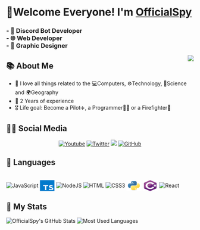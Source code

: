 # 👋Welcome Everyone! I'm [OfficialSpy](https://OfficialSpy.repl.co)
<h3>- 🤖 Discord Bot Developer<br>- 🌐 Web Developer<br>- 🎨 Graphic Designer </br></h3>
<p><a target="_blank"><img src="https://media.tenor.com/images/03726cf974172491d5a348d0ac25125b/tenor.gif" style="max-width:100%;" height="160px" align="right"> </a></p>
<h2> 📚 About Me </h2>
<ul>
  <li> 🤟 I love all things related to the 💻Computers, ⚙Technology, 🧪Science and 🌍Geography</li>
  <li> 💾 2 Years of experience</li>
  <li> 🎖 Life goal: Become a Pilot✈️, a Programmer👨‍💻 or a Firefighter🚒</li>
</ul>

<h2> 👩‍💻 Social Media </h2>
<p align="center">
  <a href="https://www.youtube.com/channel/UCw7CX2BSKzhZVGbQqBRzTtg" rel="nofollow"><img alt="Youtube" title="Youtube" src="https://camo.githubusercontent.com/598c78f4e374db546402736ffdfdd9b7607500135657107d43e38199e8fa3a37/68747470733a2f2f696d672e736869656c64732e696f2f62616467652f2d596f75547562652d7265643f7374796c653d666f722d7468652d6261646765266c6f676f3d796f7574756265266c6f676f436f6c6f723d7768697465" data-canonical-src="https://img.shields.io/badge/-YouTube-red?style=for-the-badge&amp;logo=youtube&amp;logoColor=white" style="max-width:100%;"></a>
  <a href="https://twitter.com/OfficialSpy2" rel="nofollow"><img alt="Twitter" title="Twitter" src="https://camo.githubusercontent.com/8782839e5cf8005144a4c221dc8ba4c5b6ed80dce13b270d31470cd2a170ebb3/68747470733a2f2f696d672e736869656c64732e696f2f62616467652f2d547769747465722d3144413146323f7374796c653d666f722d7468652d6261646765266c6f676f3d74776974746572266c6f676f436f6c6f723d7768697465" data-canonical-src="https://img.shields.io/badge/-Twitter-1DA1F2?style=for-the-badge&amp;logo=twitter&amp;logoColor=white" style="max-width:100%;"></a>
  <a href="https://dsc.gg/spy-dev" alt="Spy Dev Discord Sever" rel="nofollow">
    <img src="https://camo.githubusercontent.com/d58310ea1fd1cae2e03b2d3d1cab03e7105fa43c83de6f577048c929cf97d3ea/68747470733a2f2f696d672e736869656c64732e696f2f62616467652f2d446973636f72642d3538363546323f7374796c653d666f722d7468652d6261646765266c6f676f436f6c6f723d7768697465266c6f676f3d646973636f7264" data-canonical-src="https://img.shields.io/badge/-Discord-5865F2?style=for-the-badge&amp;logoColor=white&amp;logo=discord" style="max-width:100%;"></a>
  <a href="https://github.com/OfficialSpy"><img src="https://camo.githubusercontent.com/8bfbdd7d64ac7d14fe465cda9b1d5bb1ea174cc2d2ad19d3187adff2e3b5da13/68747470733a2f2f696d672e736869656c64732e696f2f62616467652f4769746875622d3130303030303f7374796c653d666f722d7468652d6261646765266c6f676f3d676974687562266c6f676f436f6c6f723d7768697465" alt="GitHub" data-canonical-src="https://img.shields.io/badge/Github-100000?style=for-the-badge&amp;logo=github&amp;logoColor=white" style="max-width:100%;"></a>
</p>

<h2> 👾 Languages </h2>

<div style="display: inline_block"><br>
  <img align="center" alt="JavaScript" height="30" width="40" src="https://cdn.jsdelivr.net/gh/devicons/devicon/icons/javascript/javascript-original.svg">
  <img align="center" alt="TypeScript" height="30" width="40" src="https://github.com/devicons/devicon/blob/v2.14.0/icons/typescript/typescript-original.svg">
  <img align="center" alt="NodeJS" height="30" width="40" src="https://cdn.jsdelivr.net/gh/devicons/devicon/icons/nodejs/nodejs-original.svg">
  <img align="center" alt="HTML" height="30" width="40" src="https://cdn.jsdelivr.net/gh/devicons/devicon/icons/html5/html5-original.svg">
  <img align="center" alt="CSS3" height="30" width="40" src="https://cdn.jsdelivr.net/gh/devicons/devicon/icons/css3/css3-original.svg">
  <img align="center" alt="Python" height="30" width="40" src="https://github.com/devicons/devicon/blob/v2.14.0/icons/python/python-original.svg">
  <img align="center" alt="CSharp" height="30" width="40" src="https://github.com/devicons/devicon/blob/v2.14.0/icons/csharp/csharp-original.svg">
  <img align="center" alt="React" height="30" width="40" src="https://cdn.jsdelivr.net/gh/devicons/devicon/icons/react/react-original.svg">
 </div>

<h2> 🌟 My Stats </h2>

![OfficialSpy's GitHub Stats](https://github-readme-stats.vercel.app/api?username=OfficialSpy&show_icons=true&theme=dark)
![Most Used Languages](https://github-readme-stats.vercel.app/api/top-langs/?username=OfficialSpy&layout=compact&theme=dark)


